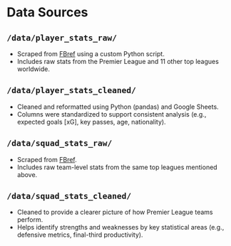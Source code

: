 # Data Sources

## `/data/player_stats_raw/`
- Scraped from [FBref](https://fbref.com) using a custom Python script.
- Includes raw stats from the Premier League and 11 other top leagues worldwide.

## `/data/player_stats_cleaned/`
- Cleaned and reformatted using Python (pandas) and Google Sheets.
- Columns were standardized to support consistent analysis (e.g., expected goals [xG], key passes, age, nationality).

## `/data/squad_stats_raw/`
- Scraped from [FBref](https://fbref.com).
- Includes raw team-level stats from the same top leagues mentioned above.

## `/data/squad_stats_cleaned/`
- Cleaned to provide a clearer picture of how Premier League teams perform.
- Helps identify strengths and weaknesses by key statistical areas (e.g., defensive metrics, final-third productivity).

